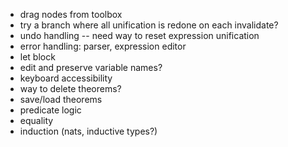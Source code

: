 * drag nodes from toolbox
* try a branch where all unification is redone on each invalidate?
* undo handling -- need way to reset expression unification
* error handling: parser, expression editor
* let block
* edit and preserve variable names?
* keyboard accessibility
* way to delete theorems?
* save/load theorems
* predicate logic
* equality
* induction (nats, inductive types?)